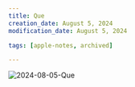 ```yaml
---
title: Que
creation_date: August 5, 2024
modification_date: August 5, 2024

tags: [apple-notes, archived]

---
```



![2024-08-05-Que](images/2024-08-05-Que.png)
